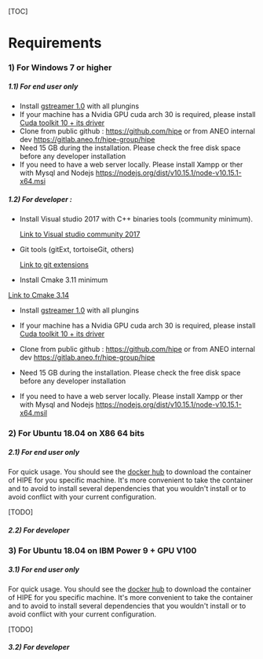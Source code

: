 [TOC]



# Requirements

### 1) For Windows 7 or higher

##### 1.1) For end user only

- Install [gstreamer 1.0](https://gstreamer.freedesktop.org/data/pkg/windows/1.10.5/gstreamer-1.0-devel-x86_64-1.10.5.msi) with all plungins
- If your machine has a Nvidia GPU cuda arch 30 is required, please install [Cuda toolkit 10 + its driver](https://developer.nvidia.com/compute/cuda/10.0/Prod/local_installers/cuda_10.0.130_411.31_win10)
- Clone from public github : <https://github.com/hipe> or from ANEO internal dev <https://gitlab.aneo.fr/hipe-group/hipe>
- Need 15 GB during the installation. Please check the free disk space before any developer installation
- If you need to have a web server locally. Please install Xampp or ther with Mysql and Nodejs <https://nodejs.org/dist/v10.15.1/node-v10.15.1-x64.msi>

##### 1.2) For developer :

- Install Visual studio 2017 with C++ binaries tools (community minimum).

  [Link to Visual studio community 2017](https://visualstudio.microsoft.com/thank-you-downloading-visual-studio/?sku=Community&rel=15)

- Git tools (gitExt, tortoiseGit, others)

  [Link to git extensions](https://sourceforge.net/projects/gitextensions/files/latest/download)

-  Install Cmake 3.11 minimum

  [Link to Cmake 3.14](https://github.com/Kitware/CMake/releases/download/v3.13.4/cmake-3.13.4-win64-x64.msi)

- Install [gstreamer 1.0](https://gstreamer.freedesktop.org/data/pkg/windows/1.10.5/gstreamer-1.0-devel-x86_64-1.10.5.msi) with all plungins

- If your machine has a Nvidia GPU cuda arch 30 is required, please install [Cuda toolkit 10 + its driver](https://developer.nvidia.com/compute/cuda/10.0/Prod/local_installers/cuda_10.0.130_411.31_win10)

- Clone from public github : <https://github.com/hipe> or from ANEO internal dev <https://gitlab.aneo.fr/hipe-group/hipe>

- Need 15 GB during the installation. Please check the free disk space before any developer installation

- If you need to have a web server locally. Please install Xampp or ther with Mysql and Nodejs <https://nodejs.org/dist/v10.15.1/node-v10.15.1-x64.msil>

### 2) For Ubuntu 18.04 on X86 64 bits

##### 2.1) For end user only

For quick usage. You should see the [docker hub](https://cloud.docker.com/u/hipe/repository/list) to download the container of HIPE for you specific machine. It's more convenient to take the container and to avoid to install several dependencies that you wouldn't install or to avoid conflict with your current configuration. 

[TODO]

##### 2.2) For developer 



### 3) For Ubuntu 18.04 on IBM Power 9 + GPU V100

##### 3.1) For end user only

For quick usage. You should see the [docker hub](https://cloud.docker.com/u/hipe/repository/list) to download the container of HIPE for you specific machine. It's more convenient to take the container and to avoid to install several dependencies that you wouldn't install or to avoid conflict with your current configuration. 

[TODO]

##### 3.2) For developer 